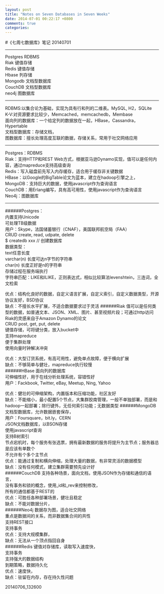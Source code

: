```yaml
---
layout: post
title: "Notes on Seven Databases in Seven Weeks"
date: 2014-07-01 00:22:17 +0800
comments: true
categories: 
---
```

#《七周七数据库》笔记
20140701  
***
Postgres RDBMS  
Riak 键值存储  
Redis 键值存储  
Hbase 列存储  
Mongodb 文档型数据库  
CouchDB 文档型数据库  
neo4j 图数据库  

***

RDBMS:以集合论为基础，实现为具有行和列的二维表。MySQL, H2，SQLite  
K-V:对资源要求比较少，Memcached，memcachedb，Membase  
面向列的数据库：一个给定列的数据放在一起，HBase，Cassandra，Hypertable  
文档型数据库：存储文档，  
图数据库：擅长处理高度互联的数据，存储关系，常用于社交网络应用

***

Postgres：RDBMS  
Riak：支持HTTP和REST Web方式，根据亚马逊Dynamo实现，值可以是任何内容，通过mapreduce支持高级查询  
Redis：写入磁盘前先写入内存缓存，适合用于缓存非关键数据  
HBase：以Google的BigTable论文为蓝本，建立在hadoop引擎之上，  
MongoDB：支持巨大的数据，使用javascript作为查询语言  
CouchDB：用Erlang编写，具有高可用性，使用javascript作为查询语言  
Neo4j：图数据库

***

######Postgres：  
内置支持Unicode  
可处理TB级数据  
用户：Skype，法国储蓄银行（CNAF），美国联邦航空局（FAA）  
CRUD create, read, udpate, delete  
$ createdb xxx // 创建数据库  
数据类型：  
text任意长度  
varchar(n) 长度可达n字节的字符串  
char(n) 长度正好是n的字符串  
存储过程在服务端执行  
字符串匹配：LIKE和ILIKE，正则表达式，相似比较算法levenshtein，三连词，全文检索  

优点：结构化良好的数据，自定义语言扩展，自定义索引，自定义数据类型，开源协议友好，BSD协议  
缺点：不擅长水平扩展，不适合数据要求过于灵活
######Riak
值可以是任何类型的数据，如普通文本、JSON、XML、图片、甚至视频片段；可通过http访问  
Riak的灵感来自于Amazon Dynamo的论文  
CRUD post, get, put, delete  
键值存储，可将键分类，放入bucket中  
支持mapreduce  
便于集群处理  
使用向量时钟解决冲突  

优点：大型订货系统，有高可用性，避免单点故障，便于横向扩展  
缺点：不够简单与健壮，mapreduce执行较慢  
######HBase
面向列的数据库  
可伸缩性好，用于在线分析处理系统，容错性好  
用户：Fackbook, Twitter, eBay, Meetup, Ning, Yahoo

优点：健壮的可伸缩架构，内置版本和压缩功能，社区友好  
缺点：不能缩小，最小配置5个节点，大集群胶南管理，一般不单独部署，而是和hadoop一起部署；除行键外，无任何索引功能；无数据类型
######MongoDB
文档型数据库，允许数据嵌套保存，  
用户：Foursquare，bit.ly，CERN  
JSON文档数据库，以BSON存储  
使用javascript查询  
支持B树索引  
节点宕机时，每个服务有张选票，拥有最新数据的服务将提升为主节点；服务器总是应该有单数个  
不允许有个多个主节点  
优点：能通过复制和横向伸缩，处理大量的数据，有非常灵活的数据模型  
缺点：没有任何模式，建立集群需要预先设计好  
######CouchDB
支持各种场景，面向文档，使用JSON作为存储和通信的语言，  
没有事务和锁的概念，使用_id和_rev来控制修改，  
所有的通信都基于REST的  
优点：可胜任各种部署场景，健壮且稳定  
缺点：不能对数据分片，  
######Neo4j
数据存为图，适合社交网络  
重点是数据间的关系，而非数据集合间的共性  
支持REST接口  
支持事务  
优点：支持大规模集群，  
缺点：无法从一个顶点指回自身  
######Redis
键值对存储库，读取写入速度快，  
支持事务  
支持强大的数据结构  
到期策略，数据持久化  
优点：速度快，  
缺点：驻留在内存，存在持久性问题  

20140706_132600

